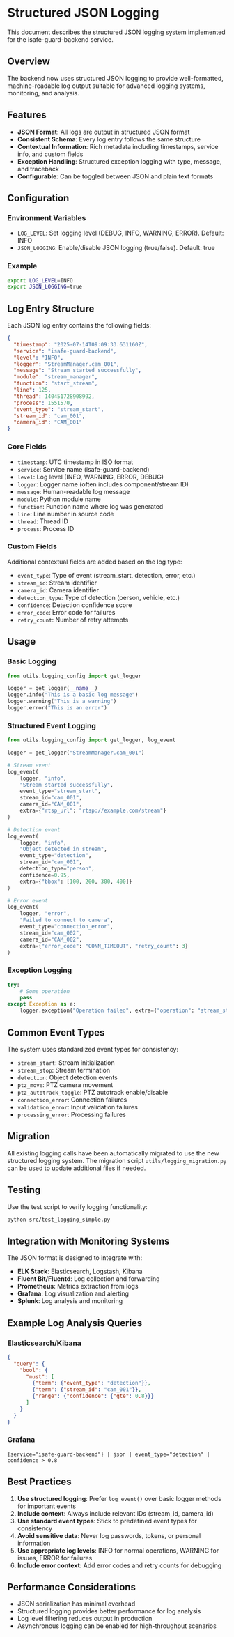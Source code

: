 # Structured JSON Logging

This document describes the structured JSON logging system implemented for the isafe-guard-backend service.

## Overview

The backend now uses structured JSON logging to provide well-formatted, machine-readable log output suitable for advanced logging systems, monitoring, and analysis.

## Features

- **JSON Format**: All logs are output in structured JSON format
- **Consistent Schema**: Every log entry follows the same structure
- **Contextual Information**: Rich metadata including timestamps, service info, and custom fields
- **Exception Handling**: Structured exception logging with type, message, and traceback
- **Configurable**: Can be toggled between JSON and plain text formats

## Configuration

### Environment Variables

- `LOG_LEVEL`: Set logging level (DEBUG, INFO, WARNING, ERROR). Default: INFO
- `JSON_LOGGING`: Enable/disable JSON logging (true/false). Default: true

### Example

```bash
export LOG_LEVEL=INFO
export JSON_LOGGING=true
```

## Log Entry Structure

Each JSON log entry contains the following fields:

```json
{
  "timestamp": "2025-07-14T09:09:33.631160Z",
  "service": "isafe-guard-backend",
  "level": "INFO",
  "logger": "StreamManager.cam_001",
  "message": "Stream started successfully",
  "module": "stream_manager",
  "function": "start_stream",
  "line": 125,
  "thread": 140451728908992,
  "process": 1551570,
  "event_type": "stream_start",
  "stream_id": "cam_001",
  "camera_id": "CAM_001"
}
```

### Core Fields

- `timestamp`: UTC timestamp in ISO format
- `service`: Service name (isafe-guard-backend)
- `level`: Log level (INFO, WARNING, ERROR, DEBUG)
- `logger`: Logger name (often includes component/stream ID)
- `message`: Human-readable log message
- `module`: Python module name
- `function`: Function name where log was generated
- `line`: Line number in source code
- `thread`: Thread ID
- `process`: Process ID

### Custom Fields

Additional contextual fields are added based on the log type:

- `event_type`: Type of event (stream_start, detection, error, etc.)
- `stream_id`: Stream identifier
- `camera_id`: Camera identifier
- `detection_type`: Type of detection (person, vehicle, etc.)
- `confidence`: Detection confidence score
- `error_code`: Error code for failures
- `retry_count`: Number of retry attempts

## Usage

### Basic Logging

```python
from utils.logging_config import get_logger

logger = get_logger(__name__)
logger.info("This is a basic log message")
logger.warning("This is a warning")
logger.error("This is an error")
```

### Structured Event Logging

```python
from utils.logging_config import get_logger, log_event

logger = get_logger("StreamManager.cam_001")

# Stream event
log_event(
    logger, "info", 
    "Stream started successfully",
    event_type="stream_start",
    stream_id="cam_001",
    camera_id="CAM_001",
    extra={"rtsp_url": "rtsp://example.com/stream"}
)

# Detection event
log_event(
    logger, "info", 
    "Object detected in stream",
    event_type="detection",
    stream_id="cam_001",
    detection_type="person",
    confidence=0.95,
    extra={"bbox": [100, 200, 300, 400]}
)

# Error event
log_event(
    logger, "error", 
    "Failed to connect to camera",
    event_type="connection_error",
    stream_id="cam_002",
    camera_id="CAM_002",
    extra={"error_code": "CONN_TIMEOUT", "retry_count": 3}
)
```

### Exception Logging

```python
try:
    # Some operation
    pass
except Exception as e:
    logger.exception("Operation failed", extra={"operation": "stream_start"})
```

## Common Event Types

The system uses standardized event types for consistency:

- `stream_start`: Stream initialization
- `stream_stop`: Stream termination
- `detection`: Object detection events
- `ptz_move`: PTZ camera movement
- `ptz_autotrack_toggle`: PTZ autotrack enable/disable
- `connection_error`: Connection failures
- `validation_error`: Input validation failures
- `processing_error`: Processing failures

## Migration

All existing logging calls have been automatically migrated to use the new structured logging system. The migration script `utils/logging_migration.py` can be used to update additional files if needed.

## Testing

Use the test script to verify logging functionality:

```bash
python src/test_logging_simple.py
```

## Integration with Monitoring Systems

The JSON format is designed to integrate with:

- **ELK Stack**: Elasticsearch, Logstash, Kibana
- **Fluent Bit/Fluentd**: Log collection and forwarding
- **Prometheus**: Metrics extraction from logs
- **Grafana**: Log visualization and alerting
- **Splunk**: Log analysis and monitoring

## Example Log Analysis Queries

### Elasticsearch/Kibana

```json
{
  "query": {
    "bool": {
      "must": [
        {"term": {"event_type": "detection"}},
        {"term": {"stream_id": "cam_001"}},
        {"range": {"confidence": {"gte": 0.8}}}
      ]
    }
  }
}
```

### Grafana

```
{service="isafe-guard-backend"} | json | event_type="detection" | confidence > 0.8
```

## Best Practices

1. **Use structured logging**: Prefer `log_event()` over basic logger methods for important events
2. **Include context**: Always include relevant IDs (stream_id, camera_id)
3. **Use standard event types**: Stick to predefined event types for consistency
4. **Avoid sensitive data**: Never log passwords, tokens, or personal information
5. **Use appropriate log levels**: INFO for normal operations, WARNING for issues, ERROR for failures
6. **Include error context**: Add error codes and retry counts for debugging

## Performance Considerations

- JSON serialization has minimal overhead
- Structured logging provides better performance for log analysis
- Log level filtering reduces output in production
- Asynchronous logging can be enabled for high-throughput scenarios